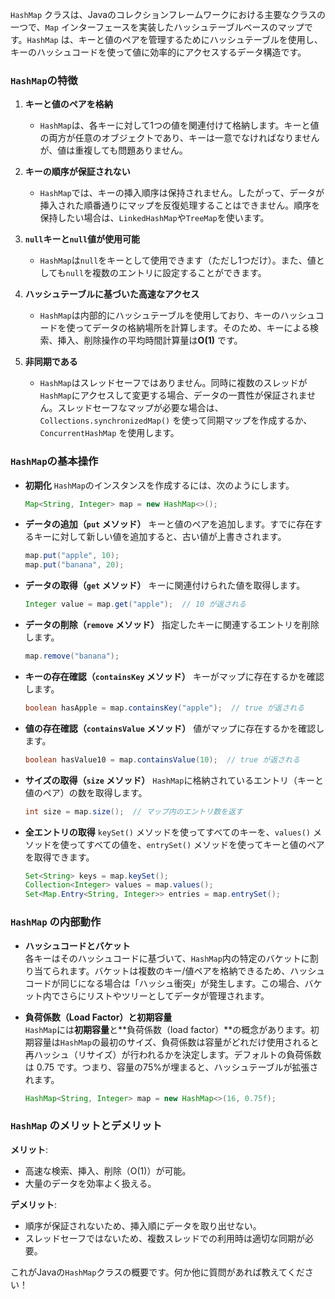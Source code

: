 `HashMap` クラスは、Javaのコレクションフレームワークにおける主要なクラスの一つで、`Map` インターフェースを実装したハッシュテーブルベースのマップです。`HashMap` は、キーと値のペアを管理するためにハッシュテーブルを使用し、キーのハッシュコードを使って値に効率的にアクセスするデータ構造です。

### `HashMap`の特徴

1. **キーと値のペアを格納**
   - `HashMap`は、各キーに対して1つの値を関連付けて格納します。キーと値の両方が任意のオブジェクトであり、キーは一意でなければなりませんが、値は重複しても問題ありません。

2. **キーの順序が保証されない**
   - `HashMap`では、キーの挿入順序は保持されません。したがって、データが挿入された順番通りにマップを反復処理することはできません。順序を保持したい場合は、`LinkedHashMap`や`TreeMap`を使います。

3. **`null`キーと`null`値が使用可能**
   - `HashMap`は`null`をキーとして使用できます（ただし1つだけ）。また、値としても`null`を複数のエントリに設定することができます。

4. **ハッシュテーブルに基づいた高速なアクセス**
   - `HashMap`は内部的にハッシュテーブルを使用しており、キーのハッシュコードを使ってデータの格納場所を計算します。そのため、キーによる検索、挿入、削除操作の平均時間計算量は**O(1)** です。

5. **非同期である**
   - `HashMap`はスレッドセーフではありません。同時に複数のスレッドが`HashMap`にアクセスして変更する場合、データの一貫性が保証されません。スレッドセーフなマップが必要な場合は、`Collections.synchronizedMap()` を使って同期マップを作成するか、`ConcurrentHashMap` を使用します。

### `HashMap`の基本操作

- **初期化**
  `HashMap`のインスタンスを作成するには、次のようにします。

  ```java
  Map<String, Integer> map = new HashMap<>();
  ```

- **データの追加（`put` メソッド）**
  キーと値のペアを追加します。すでに存在するキーに対して新しい値を追加すると、古い値が上書きされます。

  ```java
  map.put("apple", 10);
  map.put("banana", 20);
  ```

- **データの取得（`get` メソッド）**
  キーに関連付けられた値を取得します。

  ```java
  Integer value = map.get("apple");  // 10 が返される
  ```

- **データの削除（`remove` メソッド）**
  指定したキーに関連するエントリを削除します。

  ```java
  map.remove("banana");
  ```

- **キーの存在確認（`containsKey` メソッド）**
  キーがマップに存在するかを確認します。

  ```java
  boolean hasApple = map.containsKey("apple");  // true が返される
  ```

- **値の存在確認（`containsValue` メソッド）**
  値がマップに存在するかを確認します。

  ```java
  boolean hasValue10 = map.containsValue(10);  // true が返される
  ```

- **サイズの取得（`size` メソッド）**
  `HashMap`に格納されているエントリ（キーと値のペア）の数を取得します。

  ```java
  int size = map.size();  // マップ内のエントリ数を返す
  ```

- **全エントリの取得**
  `keySet()` メソッドを使ってすべてのキーを、`values()` メソッドを使ってすべての値を、`entrySet()` メソッドを使ってキーと値のペアを取得できます。

  ```java
  Set<String> keys = map.keySet();
  Collection<Integer> values = map.values();
  Set<Map.Entry<String, Integer>> entries = map.entrySet();
  ```

### `HashMap` の内部動作

- **ハッシュコードとバケット**  
  各キーはそのハッシュコードに基づいて、`HashMap`内の特定のバケットに割り当てられます。バケットは複数のキー/値ペアを格納できるため、ハッシュコードが同じになる場合は「ハッシュ衝突」が発生します。この場合、バケット内でさらにリストやツリーとしてデータが管理されます。

- **負荷係数（Load Factor）と初期容量**  
  `HashMap`には**初期容量**と**負荷係数（load factor）**の概念があります。初期容量は`HashMap`の最初のサイズ、負荷係数は容量がどれだけ使用されると再ハッシュ（リサイズ）が行われるかを決定します。デフォルトの負荷係数は 0.75 です。つまり、容量の75%が埋まると、ハッシュテーブルが拡張されます。

  ```java
  HashMap<String, Integer> map = new HashMap<>(16, 0.75f);
  ```

### `HashMap` のメリットとデメリット

**メリット**:
- 高速な検索、挿入、削除（O(1)）が可能。
- 大量のデータを効率よく扱える。

**デメリット**:
- 順序が保証されないため、挿入順にデータを取り出せない。
- スレッドセーフではないため、複数スレッドでの利用時は適切な同期が必要。

これがJavaの`HashMap`クラスの概要です。何か他に質問があれば教えてください！
